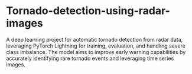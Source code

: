 # Tornado-detection-using-radar-images
A deep learning project for automatic tornado detection from radar data, leveraging PyTorch Lightning for training, evaluation, and handling severe class imbalance. The model aims to improve early warning capabilities by accurately identifying rare tornado events and leveraging time series images.
